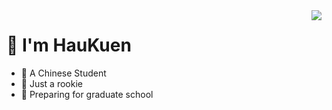 <img align="right" src="https://github-readme-stats.vercel.app/api?username=HauKuen&show_icons=true&theme=gruvbox" />

# 👋  I'm HauKuen
- :runner: A Chinese Student
- :chicken: Just a rookie
- :book: Preparing for graduate school